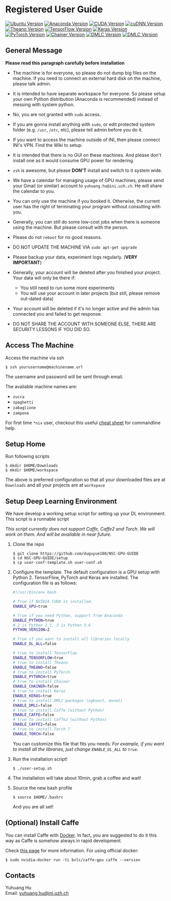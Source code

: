 # Registered User Guide

[![Ubuntu Version](https://img.shields.io/badge/Ubuntu%20Server-16.04-yellowgreen.svg)](https://launchpad.net/ubuntu/+mirror/releases.ubuntu.csg.uzh.ch-releases)
[![Anaconda Version](https://img.shields.io/badge/Anaconda-4.4.0-orange.svg)](https://repo.continuum.io/archive/Anaconda2-4.4.0-Linux-x86_64.sh)
[![CUDA Version](https://img.shields.io/badge/CUDA-8.0-blue.svg)](https://developer.nvidia.com/cuda-downloads)
[![cuDNN Version](https://img.shields.io/badge/cuDNN-6.0-blue.svg)](https://developer.nvidia.com/cuda-downloads)
[![Theano Version](https://img.shields.io/badge/Theano-0.9.0-yellow.svg)](http://deeplearning.net/software/theano/)
[![TensorFlow Version](https://img.shields.io/badge/TensorFlow-1.3-yellow.svg)](https://www.tensorflow.org/)
[![Keras Version](https://img.shields.io/badge/Keras-2.0.8-yellow.svg)](https://keras.io/)
[![PyTorch Version](https://img.shields.io/badge/PyTorch-0.2.0-yellow.svg)](http://pytorch.org/)
[![Chainer Version](https://img.shields.io/badge/Chainer-2.1.0-yellow.svg)](http://chainer.org/)
[![DMLC Version](https://img.shields.io/badge/xgboost-0.6.0-yellow.svg)](https://xgboost.readthedocs.io/en/latest/)
[![DMLC Version](https://img.shields.io/badge/mxnet-0.11.0-yellow.svg)](https://mxnet.incubator.apache.org/)


## General Message

__Please read this paragraph carefully before installation__

+ The machine is for everyone, so please do not dump big files on the machine.
If you need to connect an external hard disk on the machine, please talk admin.

+ It is intended to have separate workspace for everyone. So please setup your own Python
distribution (Anaconda is recommended) instead of messing with system python.

+ No, you are not granted with `sudo` access.

+ If you are gonna install anything with `sudo`, or edit protected system folder (e.g. `/usr`, `/etc`, etc),
please tell admin before you do it.

+ If you want to access the machine outside of INI, then please connect INI's VPN.
Find the Wiki to setup.

+ It is intended that there is no GUI on these machines. And please don't install one as it would consume GPU power for rendering.

+ `zsh` is awesome, but please __DON'T__ install and switch to it system wide.

+ We have a calendar for managing usage of GPU machines, please send your Gmail (or similar) account to `yuhuang.hu@ini.uzh.ch`.
He will share the calendar to you.

+ You can only use the machine if you booked it. Otherwise, the current user has the
right of terminating your program without consulting with you.

+ Generally, you can still do some low-cost jobs when there is someone using the machine.
But please consult with the person.

+ Please do not `reboot` for no good reasons.

+ DO NOT UPDATE THE MACHINE VIA `sudo apt-get upgrade`

+ Please backup your data, experiment logs regularly. (__VERY IMPORTANT__)

+ Generally, your account will be deleted after you finished your project.
Your data will only be there if:
    + You still need to run some more experiments
    + You will use your account in later projects (but still, please remove out-dated data)

+ Your account will be deleted if it's no longer active and the admin has connected you and failed to get response.

+ DO NOT SHARE THE ACCOUNT WITH SOMEONE ELSE, THERE ARE SECURITY LESSONS IF YOU DID SO.

## Access The Machine

Access the machine via ssh

```
$ ssh yourusername@machinename.url
```

The username and password will be sent through email.

The available machine names are:

+ `zucca`
+ `zpaghetti`
+ `zabaglione`
+ `zampone`

For first time `*nix` user, checkout this useful [cheat sheet](https://www.cheatography.com/davechild/cheat-sheets/linux-command-line/) for commandline help.

## Setup Home

Run following scripts

```
$ mkdir $HOME/Downloads
$ mkdir $HOME/workspace
```

The above is preferred configuration so that all your downloaded files are
at `Downloads` and all your projects are at `workspace`

## Setup Deep Learning Environment

We have develop a working setup script for setting up your DL environment.
This script is a runnable script 

_This script currently does not support Caffe, Caffe2 and Torch. We will work on them. And will be available in near future._

1. Clone the repo

    ```
    $ git clone https://github.com/duguyue100/NSC-GPU-GUIDE
    $ cd NSC-GPU-GUIDE/setup
    $ cp user-conf-template.sh user-conf.sh
    ```
2. Configure the template. The default configuration is a GPU setup with Python 2. TensorFlow, PyTorch and Keras are installed. The configuration file is as follows:

    ```bash
    #!/usr/bin/env bash

    # True if NVIDIA CUDA is installed.
    ENABLE_GPU=true

    # True if you need Python, support from Anaconda
    ENABLE_PYTHON=true
    # 2 is Python 2.7, 3 is Python 3.6
    PYTHON_VERSION=2

    # True if you want to install all libraries locally
    ENABLE_DL_ALL=false

    # true to install TensorFlow
    ENABLE_TENSORFLOW=true
    # true to install Theano
    ENABLE_THEANO=false
    # true to install PyTorch
    ENABLE_PYTORCH=true
    # true to install Chainer
    ENABLE_CHAINER=false
    # true to install Keras
    ENABLE_KERAS=true
    # true to install DMLC packages (xgboost, mxnet)
    ENABLE_DMLC=false
    # true to install Caffe (without Python)
    ENABLE_CAFFE=false
    # true to install Caffe2 (without Python)
    ENABLE_CAFFE2=false
    # true to install Torch 7
    ENABLE_TORCH=false
    ```

    You can customize this file that fits you needs. _For example, if you want to install all the libraries, just change `ENABLE_DL_ALL` to `true`._

3. Run the installation script!

    ```
    $ ./user-setup.sh
    ```

4. The installation will take about 10min, grab a coffee and wait!

5. Source the new bash profile

    ```
    $ source $HOME/.bashrc
    ```

    And you are all set!


## (Optional) Install Caffe

You can install Caffe with [Docker](https://www.docker.com/).
In fact, you are suggested to do it this way as Caffe is somehow always in rapid development.

Check [this page](https://github.com/BVLC/caffe/tree/master/docker) for more information.
For using official docker:

```
$ sudo nvidia-docker run -ti bvlc/caffe:gpu caffe --version
```

## Contacts

Yuhuang Hu  
Email: yuhuang.hu@ini.uzh.ch
